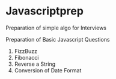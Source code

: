 # Javascriptprep
Preparation of simple algo for Interviews

Preparation of Basic Javascript Questions
1) FizzBuzz
2) Fibonacci
3) Reverse a String
4) Conversion of Date Format
